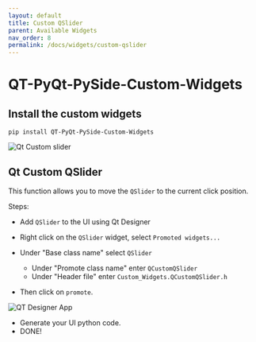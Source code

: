 ```yaml
---
layout: default
title: Custom QSlider
parent: Available Widgets
nav_order: 8
permalink: /docs/widgets/custom-qslider
---
```


# QT-PyQt-PySide-Custom-Widgets 

## Install the custom widgets
```
pip install QT-PyQt-PySide-Custom-Widgets

```

![Qt Custom slider](https://github.com/KhamisiKibet/QT-PyQt-PySide-Custom-Widgets/blob/main/images/Qt-Custom-slider.png?raw=true)

## Qt Custom QSlider

This function allows you to move the `QSlider` to the current click position.

Steps:

- Add  `QSlider` to the UI using Qt Designer
- Right click on the `QSlider` widget, select `Promoted widgets...`
- Under "Base class name" select `QSlider`
	- Under "Promote class name" enter `QCustomQSlider`
	- Under "Header file" enter `Custom_Widgets.QCustomQSlider.h`

- Then click on `promote`.

![QT Designer App](https://github.com/KhamisiKibet/QT-PyQt-PySide-Custom-Widgets/blob/main/images/Screenshot_20230924_030911.png?raw=true)

- Generate your UI python code.
- DONE!

